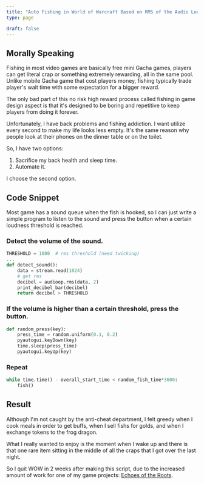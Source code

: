 ```yaml
---
title: "Auto Fishing in World of Warcraft Based on RMS of the Audio Loudness"
type: page

draft: false
---
```


## Morally Speaking

Fishing in most video games are basically free mini Gacha games, players can get literal crap or something extremely rewarding, all in the same pool. Unlike mobile Gacha game that cost players money, fishing typically trade player's wait time with some expectation for a bigger reward.

The only bad part of this no risk high reward process called fishing in game design aspect is that it's designed to be boring and repetitive to keep players from doing it forever.

Unfortunately, I have back problems and fishing addiction. I want utilize every second to make my life looks less empty. It's the same reason why people look at their phones on the dinner table or on the toilet.

So, I have two options:

1. Sacrifice my back health and sleep time.
2. Automate it.

I choose the second option.

## Code Snippet

Most game has a sound queue when the fish is hooked, so I can just write a simple program to listen to the sound and press the button when a certain loudness threshold is reached.

### Detect the volume of the sound.

```python
THRESHOLD = 1000  # rms threshold (need twicking)
...
def detect_sound():
    data = stream.read(1024)
    # get rms
    decibel = audioop.rms(data, 2)
    print_decibel_bar(decibel)
    return decibel > THRESHOLD
```

### If the volume is higher than a certain threshold, press the button.

```python
def random_press(key):
    press_time = random.uniform(0.1, 0.2)
    pyautogui.keyDown(key)
    time.sleep(press_time)
    pyautogui.keyUp(key)
```

### Repeat
```python
while time.time() - overall_start_time < random_fish_time*3600:
    fish()
```

## Result

Although I'm not caught by the anti-cheat department, I felt greedy when I cook meals in order to get buffs, when I sell fishs for golds, and when I exchange tokens to the frog dragon.

What I really wanted to enjoy is the moment when I wake up and there is that one rare item sitting in the middle of all the craps that I got over the last night.

So I quit WOW in 2 weeks after making this script, due to the increased amount of work for one of my game projects: [Echoes of the Roots](/project/).